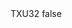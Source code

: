 <?xml version="1.0" encoding="UTF-8"?>
<CustomMetadata xmlns="http://soap.sforce.com/2006/04/metadata">
    <label>TXU32</label>
    <protected>false</protected>
</CustomMetadata>
